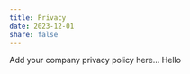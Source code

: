 ```yaml
---
title: Privacy
date: 2023-12-01
share: false
---
```


Add your company privacy policy here...
Hello
